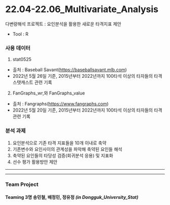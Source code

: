 # 22.04-22.06_Multivariate_Analysis
다변량해석 프로젝트 : 요인분석을 활용한 새로운 타격지표 제안
- Tool : R
### **사용 데이터**
1. stat0525
  - 출처 : Baseball Savant(https://baseballsavant.mlb.com)
  -  2022년 5월 26일 기준, 2015년부터 2022년까지 100타석 이상의 타자들의 타격 스탯캐스트 관련 기록 
2. FanGraphs_wr,와 FanGraphs_value
  - 출처 : Fangraphs(https://www.fangraphs.com)
  - 2022년 5월 20일 기준, 2015년부터 2022년까지 100타석 이상의 타자들의 타격 관련 기록

### **분석 과제**
1. 요인분석으로 기존 타격 지표들을 10개 이내로 축약
2. 기존변수와 요인사이의 관계성을 파악해 축약된 요인들 해석
3. 축약된 요인들의 타당성 검증(회귀분석 응용) 및 지표화
4. 선수 평가 활용방안 제안
*** 
***
### Team Project

#### Teaming  3명 송민철, 배정민, 정유정 ***(in Dongguk_University_Stat)***
